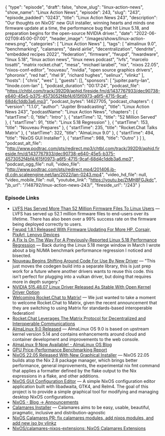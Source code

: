 {
  "type": "episode",
  "draft": false,
  "show_slug": "linux-action-news",
  "show_name": "Linux Action News",
  "episode": 243,
  "slug": "243",
  "episode_padded": "0243",
  "title": "Linux Action News 243",
  "description": "Our thoughts on NixOS' new GUI installer, winning hearts and minds one firmware update at a time, the performance bug that hit Linux 5.18, and preparation begins for the open-source NVIDIA driver.",
  "date": "2022-06-02T09:45:00-07:00",
  "header_image": "/images/shows/linux-action-news.png",
  "categories": [
    "Linux Action News"
  ],
  "tags": [
    "almalinux 9.0",
    "benchmarking",
    "calamares",
    "david airlie",
    "decentralization",
    "dendrite",
    "embedded recipes 2022",
    "federation",
    "firmware",
    "fwupd",
    "hwardware",
    "linux 5.18",
    "linux action news",
    "linux news podcast",
    "lvfs",
    "marcelo tosatti",
    "matrix rocket.chat",
    "mesa",
    "michael larabel",
    "nix",
    "nixos 22.05",
    "nixos-conf-editor",
    "nouveau",
    "nvidia",
    "open source graphics drivers",
    "phoronix",
    "red hat",
    "rhel 9",
    "richard hughes",
    "selinux",
    "vlinkz"
  ],
  "hosts": [
    "chris",
    "wes"
  ],
  "guests": [],
  "sponsors": [
    "jupiter.party-lan",
    "linode.com-lan"
  ],
  "podcast_duration": "00:17:24",
  "podcast_file": "https://chtbl.com/track/392D9/aphid.fireside.fm/d/1437767933/dec90738-e640-45e5-b375-4573052f4bf4/615f0973-a6f5-4715-9caf-68d4c1ddb3a6.mp3",
  "podcast_bytes": 14627705,
  "podcast_chapters": {
    "version": "1.1.0",
    "author": "Jupiter Broadcasting",
    "title": "Linux Action News 243",
    "podcastName": "Linux Action News",
    "chapters": [
      {
        "startTime": 0,
        "title": "Intro"
      },
      {
        "startTime": 12,
        "title": "52 Million Served"
      },
      {
        "startTime": 91,
        "title": "Linux 5.18 Regression"
      },
      {
        "startTime": 153,
        "title": "Nouveau Prepares"
      },
      {
        "startTime": 235,
        "title": "Rocket.Chat Talks Matrix"
      },
      {
        "startTime": 322,
        "title": "AlmaLinux 9.0"
      },
      {
        "startTime": 494,
        "title": "NixOS GUI Installer"
      },
      {
        "startTime": 988,
        "title": "Outro"
      }
    ]
  },
  "podcast_alt_file": "http://www.podtrac.com/pts/redirect.mp3/chtbl.com/track/392D9/aphid.fireside.fm/d/1437767933/dec90738-e640-45e5-b375-4573052f4bf4/615f0973-a6f5-4715-9caf-68d4c1ddb3a6.mp3",
  "podcast_ogg_file": null,
  "video_file": "http://www.podtrac.com/pts/redirect.mp4/201406.jb-dl.cdn.scaleengine.net/lan/2022/lan-0243.mp4",
  "video_hd_file": null,
  "video_mobile_file": null,
  "youtube_link": "https://youtu.be/ZtMH8FGJkdc",
  "jb_url": "/148792/linux-action-news-243/",
  "fireside_url": "/243"
}


### Episode Links

  * [LVFS Has Served More Than 52 Million Firmware Files To Linux Users](https://www.phoronix.com/scan.php?page=news_item&px=LVFS-Fwupd-52-Million "LVFS Has Served More Than 52 Million Firmware Files To Linux Users") — LVFS has served up 52.1 million firmware files to end-users over its lifetime. There has also been over a 99% success rate on the firmware being deployed correctly to users.
  * [Fwupd 1.8.1 Released With Firmware Updating For More HP, Corsair, PixArt, Lenovo Devices](https://www.phoronix.com/scan.php?page=news_item&px=Fwupd-1.8.1-Released "Fwupd 1.8.1 Released With Firmware Updating For More HP, Corsair, PixArt, Lenovo Devices")
  * [A Fix Is On The Way For A Previously-Reported Linux 5.18 Performance Regression](https://www.phoronix.com/scan.php?page=news_item&px=Linux-5.18-NUMA-Regression-Fix "A Fix Is On The Way For A Previously-Reported Linux 5.18 Performance Regression") — Back during the Linux 5.18 merge window in March I wrote about a big NUMA benchmark performance regression I noticed and bisected.
  * [Nouveau Begins Shifting Around Code For Use By New Driver](https://www.phoronix.com/scan.php?page=news_item&px=Nouveau-Comp-Restructuring "Nouveau Begins Shifting Around Code For Use By New Driver") — "This just moves the codegen build into a separate library, this is just prep work for a future where another drivers wants to reuse this code. this isn't perfect for plugging into a vulkan driver, but doing that requires more in depth surgery."
  * [NVIDIA 515.48.07 Linux Driver Released As Stable With Open Kernel Driver Option](https://www.phoronix.com/scan.php?page=news_item&px=NVIDIA-515.48.07 "NVIDIA 515.48.07 Linux Driver Released As Stable With Open Kernel Driver Option")
  * [Welcoming Rocket.Chat to Matrix!](https://matrix.org/blog/2022/05/30/welcoming-rocket-chat-to-matrix "Welcoming Rocket.Chat to Matrix!") — We just wanted to take a moment to welcome Rocket.Chat to Matrix, given the recent announcement that they are switching to using Matrix for standards-based interoperable federation! 
  * [Rocket.Chat Leverages The Matrix Protocol for Decentralized and Interoperable Communications](https://rocket.chat/press-releases/rocket-chat-leverages-matrix-protocol-for-decentralized-and-interoperable-communications "Rocket.Chat Leverages The Matrix Protocol for Decentralized and Interoperable Communications")
  * [AlmaLinux 9.0 Released](https://lwn.net/Articles/896438/ "AlmaLinux 9.0 Released") — AlmaLinux OS 9.0 is based on upstream kernel version 5.14 and contains enhancements around cloud and container development and improvements to the web console.
  * [AlmaLinux 9 Now Available! - AlmaLinux OS Blog](https://almalinux.org/blog/almalinux-9-now-available/ "AlmaLinux 9 Now Available! - AlmaLinux OS Blog")
  * [GPU Price-Performance Benchmarking Report](https://www.linode.com/content/gpu-price-performance-benchmarking/ "GPU Price-Performance Benchmarking Report")
  * [NixOS 22.05 Released With New Graphical Installer](https://www.phoronix.com/scan.php?page=news_item&px=NixOS-22.05-Released "NixOS 22.05 Released With New Graphical Installer") — NixOS 22.05 builds atop the Nix 2.8 package manager, which brings better performance, general improvements, the experimental nix fmt command that applies a formatter defined by the flake output to the Nix expressions in a flake, and other additions.
  * [NixOS GUI Configuration Editor](https://github.com/vlinkz/nixos-conf-editor "NixOS GUI Configuration Editor") — A simple NixOS configuration editor application built with libadwaita, GTK4, and Relm4. The goal of this project is to provide a simple graphical tool for modifying and managing desktop NixOS configurations.
  * [NixOS - Blog → Announcements](https://nixos.org/blog/announcements.html#nixos-22.05 "NixOS - Blog → Announcements")
  * [Calamares Installer](https://calamares.io/ "Calamares Installer") — Calamares aims to be easy, usable, beautiful, pragmatic, inclusive and distribution-agnostic
  * [NixOS Calamares PR: fix calamares modules, add nixos modules, and add new iso by vlinkz](https://github.com/NixOS/nixpkgs/pull/161788/files "NixOS Calamares PR: fix calamares modules, add nixos modules, and add new iso by vlinkz")
  * [NixOS/calamares-nixos-extensions: NixOS Calamares Extensions](https://github.com/NixOS/calamares-nixos-extensions "NixOS/calamares-nixos-extensions: NixOS Calamares Extensions")


